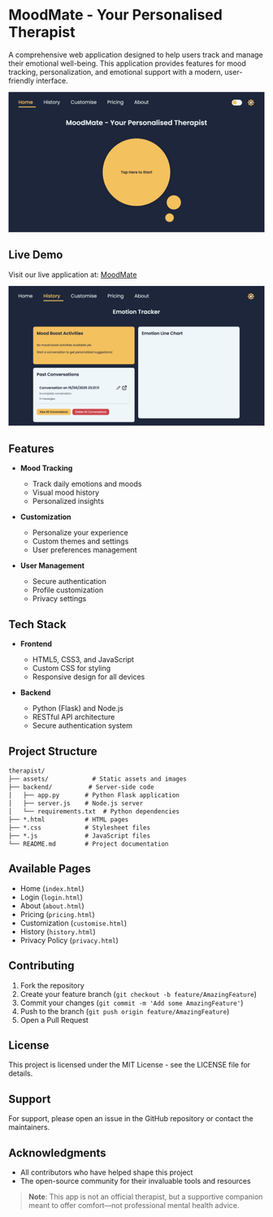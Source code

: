 # MoodMate - Your Personalised Therapist

A comprehensive web application designed to help users track and manage their emotional well-being. This application provides features for mood tracking, personalization, and emotional support with a modern, user-friendly interface.

![MoodMate Homepage](assets/1.png)

## Live Demo

Visit our live application at: [MoodMate](https://moodmate-1-y9lx.onrender.com/)

![MoodMate Features](assets/2.png)

## Features

- **Mood Tracking**
  - Track daily emotions and moods
  - Visual mood history
  - Personalized insights

- **Customization**
  - Personalize your experience
  - Custom themes and settings
  - User preferences management

- **User Management**
  - Secure authentication
  - Profile customization
  - Privacy settings

## Tech Stack

- **Frontend**
  - HTML5, CSS3, and JavaScript
  - Custom CSS for styling
  - Responsive design for all devices

- **Backend**
  - Python (Flask) and Node.js
  - RESTful API architecture
  - Secure authentication system

## Project Structure

```
therapist/
├── assets/            # Static assets and images
├── backend/          # Server-side code
│   ├── app.py       # Python Flask application
│   ├── server.js    # Node.js server
│   └── requirements.txt  # Python dependencies
├── *.html           # HTML pages
├── *.css            # Stylesheet files
├── *.js             # JavaScript files
└── README.md        # Project documentation
```

## Available Pages

- Home (`index.html`)
- Login (`login.html`)
- About (`about.html`)
- Pricing (`pricing.html`)
- Customization (`customise.html`)
- History (`history.html`)
- Privacy Policy (`privacy.html`)

## Contributing

1. Fork the repository
2. Create your feature branch (`git checkout -b feature/AmazingFeature`)
3. Commit your changes (`git commit -m 'Add some AmazingFeature'`)
4. Push to the branch (`git push origin feature/AmazingFeature`)
5. Open a Pull Request

## License

This project is licensed under the MIT License - see the LICENSE file for details.

## Support

For support, please open an issue in the GitHub repository or contact the maintainers.

## Acknowledgments

- All contributors who have helped shape this project
- The open-source community for their invaluable tools and resources

> **Note**: This app is not an official therapist, but a supportive companion meant to offer comfort—not professional mental health advice.